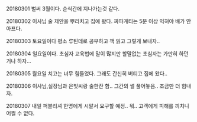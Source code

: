 20180301 벌써 3월이다. 순식간에 지나가는것 같다.

20180302 이사님 술 제안을 뿌리치고 집에 왔다. 짜파게티는 5분 이상 익혀야 배가 안아프다.  

20180303 토요일이다 평소 루틴데로 공부하고 책 읽고 그렇게 보내자..  

20180304 일요일이다. 초심자 교육법에 말이 많지만 할말없는 초심자는 가만히 하던거나 하자...

20180305 월요일 치고는 너무 힘들었다. 그래도 간신히 버티고 집에 왔다.. 

20180306 이사님,실장님과 은빛씨랑 술한잔 함.. 그간의 썰 풀어놓음.. 조금만 더 힘내자.  

20180307 내일 퍼블리셔 한명에게 시말서 요구할 예정.. 뭐.. 고객에게 피해를 끼치니 어쩔 수 없다.  
